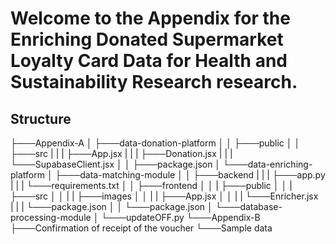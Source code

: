 # Welcome to the Appendix for the Enriching Donated Supermarket Loyalty Card Data for Health and Sustainability Research research.

## Structure 
├───Appendix-A
│   ├───data-donation-platform
│   │   ├───public
│   │   ├───src
|   |   |   ├───App.jsx
|   |   |   ├───Donation.jsx
|   |   |   └───SupabaseClient.jsx
│   │   ├───package.json
│   └───data-enriching-platform
│       ├───data-matching-module
│       │   ├───backend
|       |   |   ├───app.py
|       |   |   └───requirements.txt
│       │   ├───frontend
│       │   |   ├───public
│       │   |   ├───src
│       │   |   |   ├───images
│       │   |   |   ├───App.jsx
│       │   |   |   └───Enricher.jsx             
|       |   |   └───package.json
│       │   └───package.json
│       └───database-processing-module
│           └───updateOFF.py
└───Appendix-B
    ├───Confirmation of receipt of the voucher
    └───Sample data
